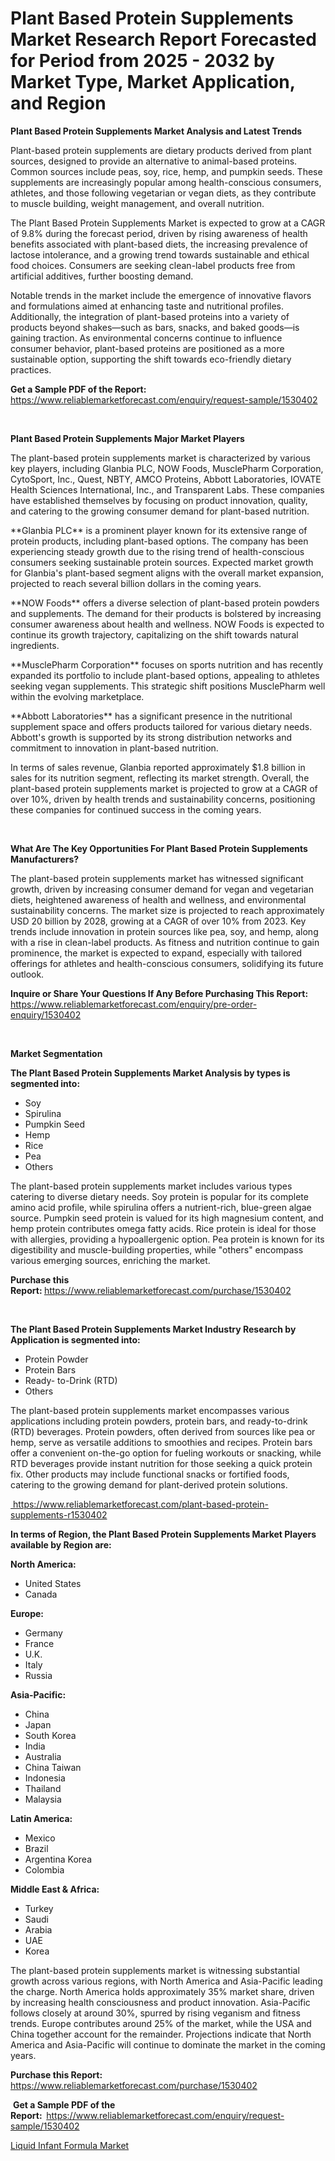 <p><h1>Plant Based Protein Supplements Market Research Report Forecasted for Period from 2025 -  2032 by Market Type, Market Application, and Region</h1></p><p><strong>Plant Based Protein Supplements Market Analysis and Latest Trends</strong></p>
<p><p>Plant-based protein supplements are dietary products derived from plant sources, designed to provide an alternative to animal-based proteins. Common sources include peas, soy, rice, hemp, and pumpkin seeds. These supplements are increasingly popular among health-conscious consumers, athletes, and those following vegetarian or vegan diets, as they contribute to muscle building, weight management, and overall nutrition.</p><p>The Plant Based Protein Supplements Market is expected to grow at a CAGR of 9.8% during the forecast period, driven by rising awareness of health benefits associated with plant-based diets, the increasing prevalence of lactose intolerance, and a growing trend towards sustainable and ethical food choices. Consumers are seeking clean-label products free from artificial additives, further boosting demand.</p><p>Notable trends in the market include the emergence of innovative flavors and formulations aimed at enhancing taste and nutritional profiles. Additionally, the integration of plant-based proteins into a variety of products beyond shakes—such as bars, snacks, and baked goods—is gaining traction. As environmental concerns continue to influence consumer behavior, plant-based proteins are positioned as a more sustainable option, supporting the shift towards eco-friendly dietary practices.</p></p>
<p><strong>Get a Sample PDF of the Report:&nbsp;</strong> <a href="https://www.reliablemarketforecast.com/enquiry/request-sample/1530402?utm_campaign=2890&utm_medium=2&utm_source=Github&utm_content=ia&utm_term=07042025&utm_id=plant-based-protein-supplements">https://www.reliablemarketforecast.com/enquiry/request-sample/1530402</a></p>
<p>&nbsp;</p>
<p><strong>Plant Based Protein Supplements Major Market Players</strong></p>
<p><p>The plant-based protein supplements market is characterized by various key players, including Glanbia PLC, NOW Foods, MusclePharm Corporation, CytoSport, Inc., Quest, NBTY, AMCO Proteins, Abbott Laboratories, IOVATE Health Sciences International, Inc., and Transparent Labs. These companies have established themselves by focusing on product innovation, quality, and catering to the growing consumer demand for plant-based nutrition.</p><p>**Glanbia PLC** is a prominent player known for its extensive range of protein products, including plant-based options. The company has been experiencing steady growth due to the rising trend of health-conscious consumers seeking sustainable protein sources. Expected market growth for Glanbia's plant-based segment aligns with the overall market expansion, projected to reach several billion dollars in the coming years.</p><p>**NOW Foods** offers a diverse selection of plant-based protein powders and supplements. The demand for their products is bolstered by increasing consumer awareness about health and wellness. NOW Foods is expected to continue its growth trajectory, capitalizing on the shift towards natural ingredients.</p><p>**MusclePharm Corporation** focuses on sports nutrition and has recently expanded its portfolio to include plant-based options, appealing to athletes seeking vegan supplements. This strategic shift positions MusclePharm well within the evolving marketplace.</p><p>**Abbott Laboratories** has a significant presence in the nutritional supplement space and offers products tailored for various dietary needs. Abbott's growth is supported by its strong distribution networks and commitment to innovation in plant-based nutrition.</p><p>In terms of sales revenue, Glanbia reported approximately $1.8 billion in sales for its nutrition segment, reflecting its market strength. Overall, the plant-based protein supplements market is projected to grow at a CAGR of over 10%, driven by health trends and sustainability concerns, positioning these companies for continued success in the coming years.</p></p>
<p>&nbsp;</p>
<p><strong>What Are The Key Opportunities For Plant Based Protein Supplements Manufacturers?</strong></p>
<p><p>The plant-based protein supplements market has witnessed significant growth, driven by increasing consumer demand for vegan and vegetarian diets, heightened awareness of health and wellness, and environmental sustainability concerns. The market size is projected to reach approximately USD 20 billion by 2028, growing at a CAGR of over 10% from 2023. Key trends include innovation in protein sources like pea, soy, and hemp, along with a rise in clean-label products. As fitness and nutrition continue to gain prominence, the market is expected to expand, especially with tailored offerings for athletes and health-conscious consumers, solidifying its future outlook.</p></p>
<p><strong>Inquire or Share Your Questions If Any Before Purchasing This Report:</strong> <a href="https://www.reliablemarketforecast.com/enquiry/pre-order-enquiry/1530402?utm_campaign=2890&utm_medium=2&utm_source=Github&utm_content=ia&utm_term=07042025&utm_id=plant-based-protein-supplements">https://www.reliablemarketforecast.com/enquiry/pre-order-enquiry/1530402</a></p>
<p>&nbsp;</p>
<p><strong>Market Segmentation</strong></p>
<p><strong>The Plant Based Protein Supplements Market Analysis by types is segmented into:</strong></p>
<p><ul><li>Soy</li><li>Spirulina</li><li>Pumpkin Seed</li><li>Hemp</li><li>Rice</li><li>Pea</li><li>Others</li></ul></p>
<p><p>The plant-based protein supplements market includes various types catering to diverse dietary needs. Soy protein is popular for its complete amino acid profile, while spirulina offers a nutrient-rich, blue-green algae source. Pumpkin seed protein is valued for its high magnesium content, and hemp protein contributes omega fatty acids. Rice protein is ideal for those with allergies, providing a hypoallergenic option. Pea protein is known for its digestibility and muscle-building properties, while "others" encompass various emerging sources, enriching the market.</p></p>
<p><strong>Purchase this Report:&nbsp;</strong><a href="https://www.reliablemarketforecast.com/purchase/1530402?utm_campaign=2890&utm_medium=2&utm_source=Github&utm_content=ia&utm_term=07042025&utm_id=plant-based-protein-supplements">https://www.reliablemarketforecast.com/purchase/1530402</a></p>
<p>&nbsp;</p>
<p><strong>The Plant Based Protein Supplements Market Industry Research by Application is segmented into:</strong></p>
<p><ul><li>Protein Powder</li><li>Protein Bars</li><li>Ready- to-Drink (RTD)</li><li>Others</li></ul></p>
<p><p>The plant-based protein supplements market encompasses various applications including protein powders, protein bars, and ready-to-drink (RTD) beverages. Protein powders, often derived from sources like pea or hemp, serve as versatile additions to smoothies and recipes. Protein bars offer a convenient on-the-go option for fueling workouts or snacking, while RTD beverages provide instant nutrition for those seeking a quick protein fix. Other products may include functional snacks or fortified foods, catering to the growing demand for plant-derived protein solutions.</p></p>
<p><a href="https://www.reliablemarketforecast.com/plant-based-protein-supplements-r1530402?utm_campaign=2890&utm_medium=2&utm_source=Github&utm_content=ia&utm_term=07042025&utm_id=plant-based-protein-supplements">&nbsp;https://www.reliablemarketforecast.com/plant-based-protein-supplements-r1530402</a></p>
<p><strong>In terms of Region, the Plant Based Protein Supplements Market Players available by Region are:</strong></p>
<p>
    <p> <strong> North America: </strong>
        <ul>
            <li>United States</li>
            <li>Canada</li>
        </ul>
        </p> 
    <p> <strong> Europe: </strong>
        <ul>
            <li>Germany</li>
            <li>France</li>
            <li>U.K.</li>
            <li>Italy</li>
            <li>Russia</li>
        </ul>
        </p> 
    <p> <strong> Asia-Pacific: </strong>
        <ul>
            <li>China</li>
            <li>Japan</li>
            <li>South Korea</li>
            <li>India</li>
            <li>Australia</li>
            <li>China Taiwan</li>
            <li>Indonesia</li>
            <li>Thailand</li>
            <li>Malaysia</li>
        </ul>
        </p> 
    <p> <strong> Latin America: </strong>
        <ul>
            <li>Mexico</li>
            <li>Brazil</li>
            <li>Argentina Korea</li>
            <li>Colombia</li>
        </ul>
        </p> 
    <p> <strong> Middle East & Africa: </strong>
        <ul>
            <li>Turkey</li>
            <li>Saudi</li>
            <li>Arabia</li>
            <li>UAE</li>
            <li>Korea</li>
        </ul>
    </p>
    </p>
<p><p>The plant-based protein supplements market is witnessing substantial growth across various regions, with North America and Asia-Pacific leading the charge. North America holds approximately 35% market share, driven by increasing health consciousness and product innovation. Asia-Pacific follows closely at around 30%, spurred by rising veganism and fitness trends. Europe contributes around 25% of the market, while the USA and China together account for the remainder. Projections indicate that North America and Asia-Pacific will continue to dominate the market in the coming years.</p></p>
<p><strong>Purchase this Report: </strong><a href="https://www.reliablemarketforecast.com/purchase/1530402?utm_campaign=2890&utm_medium=2&utm_source=Github&utm_content=ia&utm_term=07042025&utm_id=plant-based-protein-supplements">https://www.reliablemarketforecast.com/purchase/1530402</a></p>
<p>&nbsp;<strong>Get a Sample PDF of the Report:&nbsp;&nbsp;</strong><a href="https://www.reliablemarketforecast.com/enquiry/request-sample/1530402?utm_campaign=2890&utm_medium=2&utm_source=Github&utm_content=ia&utm_term=07042025&utm_id=plant-based-protein-supplements">https://www.reliablemarketforecast.com/enquiry/request-sample/1530402</a></p>
<p><strong></strong></p>
<p><p><a href="https://github.com/haaszgettre6/Market-Research-Report-List-1/blob/main/liquid-infant-formula-market.md?utm_campaign=2890&utm_medium=2&utm_source=Github&utm_content=ia&utm_term=07042025&utm_id=plant-based-protein-supplements">Liquid Infant Formula Market</a></p></p>